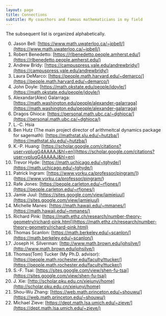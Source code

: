 ```yaml
---
layout: page
title: Connections
subtitle: My coauthors and famous mathematicians in my field
---
```


The subsequent list is organized alphabetically.

0. Jason Bell: [https://www.math.uwaterloo.ca/~jpbell/](https://www.math.uwaterloo.ca/~jpbell/)
1. Robert Benedetto: [https://rlbenedetto.people.amherst.edu/](https://rlbenedetto.people.amherst.edu/)
2. Andrew Bridy: [https://campuspress.yale.edu/andrewbridy/](https://campuspress.yale.edu/andrewbridy/)
3. Laura DeMarco: [https://people.math.harvard.edu/~demarco/](https://people.math.harvard.edu/~demarco/)
4. John Doyle: [https://math.okstate.edu/people/jdoyle/](https://math.okstate.edu/people/jdoyle/)
5. Alexandar(Alex) Galarraga: [https://math.washington.edu/people/alexander-galarraga](https://math.washington.edu/people/alexander-galarraga)
6. Dragos Ghioca: [https://personal.math.ubc.ca/~dghioca/](https://personal.math.ubc.ca/~dghioca/)
7. L.-C. Hsia
8. Ben Hutz (The main project director of arithmeitcal dynamics package for sagemath): [https://mathstat.slu.edu/~hutzba/](https://mathstat.slu.edu/~hutzba/)
9. K.-P. Huang: [https://scholar.google.com/citations?user=vplugG4AAAAJ&hl=en](https://scholar.google.com/citations?user=vplugG4AAAAJ&hl=en)
22. Trevor Hyde: [https://math.uchicago.edu/~tghyde/](https://math.uchicago.edu/~tghyde/)
10. Patrick Ingram: [https://www.yorku.ca/professor/pingram/])(https://www.yorku.ca/professor/pingram/)
11. Rafe Jones: [https://people.carleton.edu/~rfjones/](https://people.carleton.edu/~rfjones/)
12. Jamie Juul: [https://sites.google.com/view/jamiejuul](https://sites.google.com/view/jamiejuul)
13. Michelle Manes: [https://math.hawaii.edu/~mmanes/](https://math.hawaii.edu/~mmanes/)
14. Richard Pink: [https://math.ethz.ch/research/number-theory-geometry/richard-pink.html](https://math.ethz.ch/research/number-theory-geometry/richard-pink.html)
15. Thomas Scanlon: [https://math.berkeley.edu/~scanlon/](https://math.berkeley.edu/~scanlon/)
16. Joseph H. Silverman: [http://www.math.brown.edu/johsilve/](http://www.math.brown.edu/johsilve/)
17. Thomas(Tom) Tucker (My Ph.D. advisor): [https://people.math.rochester.edu/faculty/ttucker/](https://people.math.rochester.edu/faculty/ttucker/)
18. S.-F. Tsai: [https://sites.google.com/view/shen-fu-tsai](https://sites.google.com/view/shen-fu-tsai)
19. J. Xie: [http://scholar.pku.edu.cn/xiejunyi/home](http://scholar.pku.edu.cn/xiejunyi/home)
20. Shou-Wu Zhang: [https://web.math.princeton.edu/~shouwu/](https://web.math.princeton.edu/~shouwu/)
21. Michael Zieve: [https://dept.math.lsa.umich.edu/~zieve/](https://dept.math.lsa.umich.edu/~zieve/)

